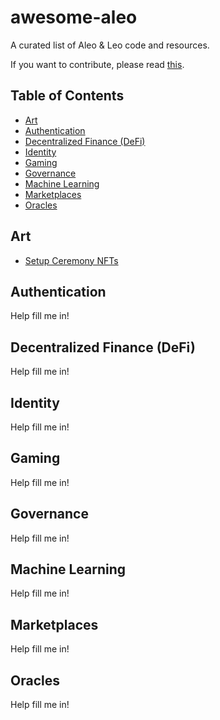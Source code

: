 # awesome-aleo

A curated list of Aleo & Leo code and resources.

If you want to contribute, please read [this](./CONTRIBUTING.md).

## Table of Contents

- [Art](#art)
- [Authentication](#authentication)
- [Decentralized Finance (DeFi)](#decentralized-finance-defi)
- [Identity](#identity)
- [Gaming](#gaming)
- [Governance](#governance)
- [Machine Learning](#machine-learning)
- [Marketplaces](#marketplaces)
- [Oracles](#oracles)

## Art

- [Setup Ceremony NFTs](https://opensea.io/collection/fluctuations-by-aleo)

## Authentication

Help fill me in!

## Decentralized Finance (DeFi)

Help fill me in!

## Identity

Help fill me in!

## Gaming

Help fill me in!

## Governance

Help fill me in!

## Machine Learning

Help fill me in!

## Marketplaces

Help fill me in!

## Oracles

Help fill me in!
